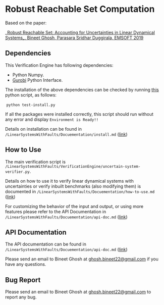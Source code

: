 # Robust Reachable Set Computation

Based on the paper: 

_[Robust Reachable Set: Accounting for Uncertainties in Linear Dynamical Systems_, Bineet Ghosh, Parasara Sridhar Duggirala, EMSOFT 2019](https://dl.acm.org/citation.cfm?id=3358229)




## Dependencies

This Verification Engine has following dependencies:

* Python Numpy.
* [Gurobi](https://www.gurobi.com/) Python Interface.

The installation of the above dependencies can be checked by running [this](https://github.com/bineet-coderep/Robust_Reach_Set_Computation/blob/master/LinearSystemsWithFaults/EnvironmentTester/test-install.py) python script, as follows:

​		`python test-install.py`

If all the packages were installed correctly, this script should run without any error and display `Environment is Ready!!`

Details on installation can be found in `/LinearSystemsWithFaults/Docuementation/install.md` ([link](https://github.com/bineet-coderep/Robust_Reach_Set_Computation/blob/master/LinearSystemsWithFaults/Documentation/install.md))



## How to Use

The main verification script is `/LinearSystemsWithFaults/VerificationEngine/uncertain-system-verifier.py`.

Details on how to use it to verify linear dynamical systems with uncertainties or verify inbuilt benchmarks (also modifying them) is documented in `/LinearSystemsWithFaults/Docuementation/how-to-use.md` ([link](https://github.com/bineet-coderep/Robust_Reach_Set_Computation/blob/master/LinearSystemsWithFaults/Documentation/how-to-use.md))

For customizing the behavior of the input and output, or using more features please refer to the API Documentation in `/LinearSystemsWithFaults/Docuementation/api-doc.md` ([link](https://github.com/bineet-coderep/Robust_Reach_Set_Computation/blob/master/LinearSystemsWithFaults/Documentation/api-doc.md))



## API Documentation

The API documentation can be found in `/LinearSystemsWithFaults/Docuementation/api-doc.md` ([link](https://github.com/bineet-coderep/Robust_Reach_Set_Computation/blob/master/LinearSystemsWithFaults/Documentation/api-doc.md))

Please send an email to Bineet Ghosh at ghosh.bineet22@gmail.com if you have any questions.



## Bug Report

Please send an email to Bineet Ghosh at ghosh.bineet22@gmail.com to report any bug.
